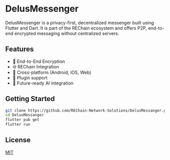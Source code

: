 # DelusMessenger

DelusMessenger is a privacy-first, decentralized messenger built using Flutter and Dart. It is part of the REChain ecosystem and offers P2P, end-to-end encrypted messaging without centralized servers.

## Features

- 🔐 End-to-End Encryption
- 🌐 REChain Integration
- 📱 Cross-platform (Android, iOS, Web)
- 🧩 Plugin support
- 🧠 Future-ready AI integration

## Getting Started

```bash
git clone https://github.com/REChain-Network-Solutions/DelusMessanger.git
cd DelusMessanger
flutter pub get
flutter run
```

## License

[MIT](LICENSE)